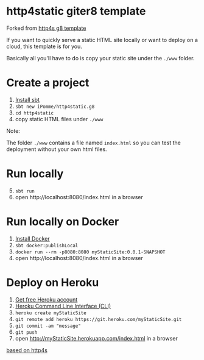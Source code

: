 # http4static giter8 template

Forked from [http4s g8 template](http4s/http4s.g8)

If you want to quickly serve a static HTML site locally or want to deploy on a cloud, this template is for you.

Basically all you'll have to do is copy your static site under the `./www` folder.

# Create a project
1. [Install sbt](http://www.scala-sbt.org/1.0/docs/Setup.html)
1. `sbt new iPomme/http4static.g8`
1. `cd http4static`
1. copy static HTML files under `./www`

Note: 

The folder `./www` contains a file named `index.html` so you can test the deployment without your own html files.

# Run locally
5. `sbt run`
6. open http://localhost:8080/index.html in a browser

# Run locally on Docker
1. [Install Docker](https://docs.docker.com/install/)
1. `sbt docker:publishLocal`
1. `docker run --rm -p8080:8080 myStaticSite:0.0.1-SNAPSHOT`
1. open http://localhost:8080/index.html in a browser

# Deploy on Heroku
1. [Get free Heroku account](https://signup.heroku.com/signup/dc)
1. [ Heroku Command Line Interface (CLI)](https://devcenter.heroku.com/articles/getting-started-with-scala#set-up)
1. `heroku create myStaticSite`
1. `git remote add heroku https://git.heroku.com/myStaticSite.git`
1. `git commit -am "message"`
1. `git push`
1. open http://myStaticSite.herokuapp.com/index.html in a browser



[based on http4s](http://http4s.org/)
